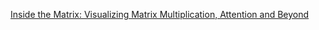 [Inside the Matrix: Visualizing Matrix Multiplication, Attention and Beyond](https://pytorch.org/blog/inside-the-matrix/)
